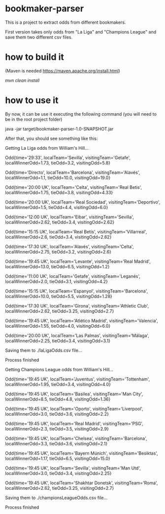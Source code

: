 # bookmaker-parser
This is a project to extract odds from different bookmakers.

First version takes only odds from "La Liga" and "Champions League" and save them two different csv files.

# how to build it 
(Maven is needed https://maven.apache.org/install.html)

_mvn clean install_

# how to use it
By now, it can be use it executing the following command (you will need to be in the root project folder)

java -jar target/bookmaker-parser-1.0-SNAPSHOT.jar

After that, you should see something like this:

Getting La Liga odds from William's Hill...

Odd{time='29:33', localTeam='Sevilla', visitingTeam='Getafe', localWinnerOdd=1.73, tieOdd=3.2, visitingOdd=5.8}

Odd{time='Directo', localTeam='Barcelona', visitingTeam='Alavés', localWinnerOdd=1.1, tieOdd=10.0, visitingOdd=19.0}

Odd{time='20:00 UK', localTeam='Celta', visitingTeam='Real Betis', localWinnerOdd=1.75, tieOdd=3.8, visitingOdd=4.33}

Odd{time='20:00 UK', localTeam='Real Sociedad', visitingTeam='Deportivo', localWinnerOdd=1.5, tieOdd=4.4, visitingOdd=6.0}

Odd{time='12:00 UK', localTeam='Eibar', visitingTeam='Sevilla', localWinnerOdd=2.62, tieOdd=3.4, visitingOdd=2.62}

Odd{time='15:15 UK', localTeam='Real Betis', visitingTeam='Villarreal', localWinnerOdd=2.6, tieOdd=3.4, visitingOdd=2.62}

Odd{time='17:30 UK', localTeam='Alavés', visitingTeam='Celta', localWinnerOdd=2.75, tieOdd=3.2, visitingOdd=2.6}

Odd{time='19:45 UK', localTeam='Levante', visitingTeam='Real Madrid', localWinnerOdd=13.0, tieOdd=6.5, visitingOdd=1.2}

Odd{time='11:00 UK', localTeam='Getafe', visitingTeam='Leganés', localWinnerOdd=2.0, tieOdd=3.1, visitingOdd=4.2}

Odd{time='15:15 UK', localTeam='Espanyol', visitingTeam='Barcelona', localWinnerOdd=10.0, tieOdd=5.5, visitingOdd=1.28}

Odd{time='17:30 UK', localTeam='Girona', visitingTeam='Athletic Club', localWinnerOdd=2.62, tieOdd=3.25, visitingOdd=2.7}

Odd{time='19:45 UK', localTeam='Atlético Madrid', visitingTeam='Valencia', localWinnerOdd=1.55, tieOdd=4.0, visitingOdd=6.0}

Odd{time='20:00 UK', localTeam='Las Palmas', visitingTeam='Málaga', localWinnerOdd=2.25, tieOdd=3.4, visitingOdd=3.1}

Saving them to ./laLigaOdds.csv file...

Process finished

Getting Champions League odds from William's Hill...

Odd{time='19:45 UK', localTeam='Juventus', visitingTeam='Tottenham', localWinnerOdd=1.95, tieOdd=3.4, visitingOdd=4.0}

Odd{time='19:45 UK', localTeam='Basilea', visitingTeam='Man City', localWinnerOdd=8.5, tieOdd=4.8, visitingOdd=1.36}

Odd{time='19:45 UK', localTeam='Oporto', visitingTeam='Liverpool', localWinnerOdd=3.0, tieOdd=3.6, visitingOdd=2.2}

Odd{time='19:45 UK', localTeam='Real Madrid', visitingTeam='PSG', localWinnerOdd=2.3, tieOdd=3.5, visitingOdd=2.9}

Odd{time='19:45 UK', localTeam='Chelsea', visitingTeam='Barcelona', localWinnerOdd=3.3, tieOdd=3.6, visitingOdd=2.1}

Odd{time='19:45 UK', localTeam='Bayern Múnich', visitingTeam='Besiktas', localWinnerOdd=1.17, tieOdd=6.5, visitingOdd=15.0}

Odd{time='19:45 UK', localTeam='Sevilla', visitingTeam='Man Utd', localWinnerOdd=3.0, tieOdd=3.4, visitingOdd=2.25}

Odd{time='19:45 UK', localTeam='Shakhtar Donetsk', visitingTeam='Roma', localWinnerOdd=2.62, tieOdd=3.25, visitingOdd=2.7}

Saving them to ./championsLeagueOdds.csv file...

Process finished
